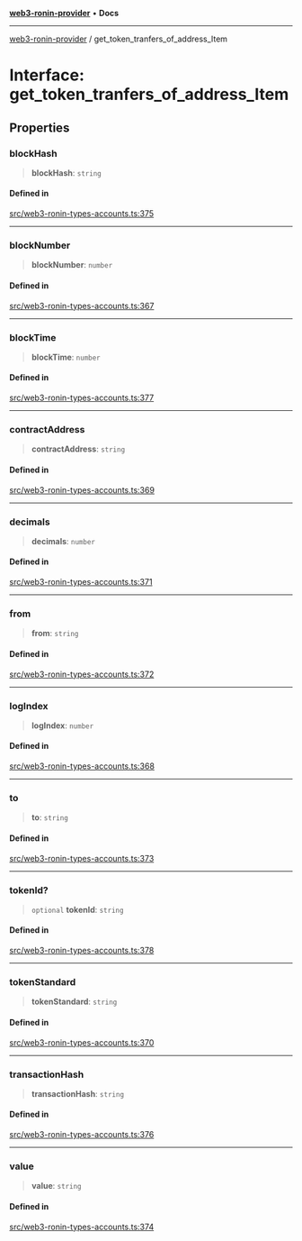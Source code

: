 [**web3-ronin-provider**](../README.md) • **Docs**

***

[web3-ronin-provider](../globals.md) / get\_token\_tranfers\_of\_address\_Item

# Interface: get\_token\_tranfers\_of\_address\_Item

## Properties

### blockHash

> **blockHash**: `string`

#### Defined in

[src/web3-ronin-types-accounts.ts:375](https://github.com/chuacw/web3-ronin-provider/blob/e9318161fb5ce839bfa5a7cd824e9be03b129c7e/src/web3-ronin-types-accounts.ts#L375)

***

### blockNumber

> **blockNumber**: `number`

#### Defined in

[src/web3-ronin-types-accounts.ts:367](https://github.com/chuacw/web3-ronin-provider/blob/e9318161fb5ce839bfa5a7cd824e9be03b129c7e/src/web3-ronin-types-accounts.ts#L367)

***

### blockTime

> **blockTime**: `number`

#### Defined in

[src/web3-ronin-types-accounts.ts:377](https://github.com/chuacw/web3-ronin-provider/blob/e9318161fb5ce839bfa5a7cd824e9be03b129c7e/src/web3-ronin-types-accounts.ts#L377)

***

### contractAddress

> **contractAddress**: `string`

#### Defined in

[src/web3-ronin-types-accounts.ts:369](https://github.com/chuacw/web3-ronin-provider/blob/e9318161fb5ce839bfa5a7cd824e9be03b129c7e/src/web3-ronin-types-accounts.ts#L369)

***

### decimals

> **decimals**: `number`

#### Defined in

[src/web3-ronin-types-accounts.ts:371](https://github.com/chuacw/web3-ronin-provider/blob/e9318161fb5ce839bfa5a7cd824e9be03b129c7e/src/web3-ronin-types-accounts.ts#L371)

***

### from

> **from**: `string`

#### Defined in

[src/web3-ronin-types-accounts.ts:372](https://github.com/chuacw/web3-ronin-provider/blob/e9318161fb5ce839bfa5a7cd824e9be03b129c7e/src/web3-ronin-types-accounts.ts#L372)

***

### logIndex

> **logIndex**: `number`

#### Defined in

[src/web3-ronin-types-accounts.ts:368](https://github.com/chuacw/web3-ronin-provider/blob/e9318161fb5ce839bfa5a7cd824e9be03b129c7e/src/web3-ronin-types-accounts.ts#L368)

***

### to

> **to**: `string`

#### Defined in

[src/web3-ronin-types-accounts.ts:373](https://github.com/chuacw/web3-ronin-provider/blob/e9318161fb5ce839bfa5a7cd824e9be03b129c7e/src/web3-ronin-types-accounts.ts#L373)

***

### tokenId?

> `optional` **tokenId**: `string`

#### Defined in

[src/web3-ronin-types-accounts.ts:378](https://github.com/chuacw/web3-ronin-provider/blob/e9318161fb5ce839bfa5a7cd824e9be03b129c7e/src/web3-ronin-types-accounts.ts#L378)

***

### tokenStandard

> **tokenStandard**: `string`

#### Defined in

[src/web3-ronin-types-accounts.ts:370](https://github.com/chuacw/web3-ronin-provider/blob/e9318161fb5ce839bfa5a7cd824e9be03b129c7e/src/web3-ronin-types-accounts.ts#L370)

***

### transactionHash

> **transactionHash**: `string`

#### Defined in

[src/web3-ronin-types-accounts.ts:376](https://github.com/chuacw/web3-ronin-provider/blob/e9318161fb5ce839bfa5a7cd824e9be03b129c7e/src/web3-ronin-types-accounts.ts#L376)

***

### value

> **value**: `string`

#### Defined in

[src/web3-ronin-types-accounts.ts:374](https://github.com/chuacw/web3-ronin-provider/blob/e9318161fb5ce839bfa5a7cd824e9be03b129c7e/src/web3-ronin-types-accounts.ts#L374)
